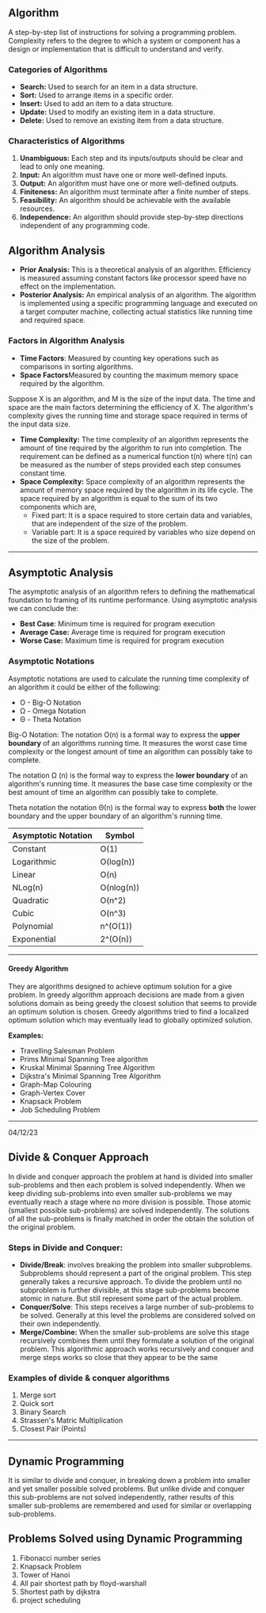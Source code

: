 ## **Algorithm**
A step-by-step list of instructions for solving a programming problem. Complexity refers to the degree to which a system or component has a design or implementation that is difficult to understand and verify.

### **Categories of Algorithms**
- **Search:** Used to search for an item in a data structure.
- **Sort:** Used to arrange items in a specific order.
- **Insert:** Used to add an item to a data structure.
- **Update:** Used to modify an existing item in a data structure.
- **Delete:** Used to remove an existing item from a data structure.

### **Characteristics of Algorithms**
1. **Unambiguous:** Each step and its inputs/outputs should be clear and lead to only one meaning.
2. **Input:** An algorithm must have one or more well-defined inputs.
3. **Output:** An algorithm must have one or more well-defined outputs.
4. **Finiteness:** An algorithm must terminate after a finite number of steps.
5. **Feasibility:** An algorithm should be achievable with the available resources.
6. **Independence:** An algorithm should provide step-by-step directions independent of any programming code.

## **Algorithm Analysis**
- **Prior Analysis:** This is a theoretical analysis of an algorithm. Efficiency is measured assuming constant factors like processor speed have no effect on the implementation.
- **Posterior Analysis:** An empirical analysis of an algorithm. The algorithm is implemented using a specific programming language and executed on a target computer machine, collecting actual statistics like running time and required space.

### **Factors in Algorithm Analysis**
- **Time Factors**: Measured by counting key operations such as comparisons in sorting algorithms.
- **Space Factors**Measured by counting the maximum memory space required by the algorithm.

Suppose X is an algorithm, and M is the size of the input data. The time and space are the main factors determining the efficiency of X. The algorithm's complexity gives the running time and storage space required in terms of the input data size.

- **Time Complexity:** The time complexity of an algorithm represents the amount of tine required by the algorithm to run into completion. The requirement can be defined  as a numerical function t(n) where t(n) can be measured as the number of steps provided each step consumes constant time. 
- **Space Complexity:** Space complexity of an algorithm represents the amount of memory space required by the algorithm in its life cycle. The space required by an algorithm is equal to the sum of its two components which are, 
	- Fixed part: It is a space required to store certain data and variables, that are independent of the size of the problem.  
	- Variable part: It is a space required  by variables who size depend on the size of the problem. 

---
## Asymptotic Analysis

The asymptotic analysis of an algorithm refers to defining the mathematical foundation to framing of its runtime performance. Using asymptotic analysis we can conclude  the:
- **Best Case**: Minimum time is required for program execution
- **Average Case:** Average time is required for program execution
- **Worse Case:** Maximum time is required for program execution

### Asymptotic Notations

Asymptotic notations are used to calculate the running time complexity of an algorithm it could be either of the following:
- O  - Big-O Notation
- Ω - Omega Notation
- Θ - Theta Notation

Big-O Notation: The notation O(n) is a formal way to express the **upper boundary** of an algorithms running time. It measures the worst case time complexity or the longest amount of time an algorithm can possibly take to complete. 

The notation Ω (n) is the formal way to express the **lower boundary** of an algorithm's running time. It measures the base case time complexity or the best amount of time an algorithm can possibly take to complete. 

Theta notation the notation Θ(n) is the formal way to express **both** the lower boundary and the upper boundary of an algorithm's running time.  

| Asymptotic Notation | Symbol      |
|---------------------|-------------|
| Constant            | O(1)        |
| Logarithmic         | O(log(n))   |
| Linear              | O(n)        |
| NLog(n)             | O(nlog(n))  |
| Quadratic           | O(n^2)      |
| Cubic               | O(n^3)      |
| Polynomial          | n^(O(1))    |
| Exponential         | 2^(O(n))    |



---
#### Greedy Algorithm
They are algorithms designed to achieve optimum solution for a give problem. In greedy algorithm approach decisions are made from a given solutions domain as being greedy the closest solution that seems to provide an optimum solution is chosen. Greedy algorithms tried to find a localized optimum solution which may eventually lead to globally optimized solution.

**Examples:**

- Travelling Salesman Problem
- Prims Minimal Spanning Tree algorithm
- Kruskal Minimal Spanning Tree Algorithm
- Dijkstra's Minimal Spanning Tree Algorithm
- Graph-Map Colouring
- Graph-Vertex Cover
- Knapsack Problem
- Job Scheduling Problem


---
04/12/23

## Divide & Conquer Approach
In divide and conquer approach the problem at hand is divided into smaller sub-problems and then each problem is solved independently. When we keep dividing sub-problems into even smaller sub-problems we may eventually reach a stage where no more division is possible. Those atomic (smallest possible sub-problems) are solved independently. The solutions of all the sub-problems is finally matched in order the obtain the solution of the original problem. 

### Steps in Divide and Conquer:
- **Divide/Break**: involves breaking the problem into smaller subproblems. Subproblems should represent a part of the original problem. This step generally takes a recursive approach. To divide the problem until no subproblem is further divisible, at this stage sub-problems become atomic in nature. But still represent some part of the actual problem. 
- **Conquer/Solve**: This steps receives a large number of sub-problems to be solved. Generally at this level the problems are considered solved on their own independently. 
- **Merge/Combine:** When the smaller sub-problems are solve this stage recursively combines them until they formulate a solution of the original problem. This algorithmic approach works recursively and conquer and merge steps works so close that they appear to be the same

### Examples  of divide & conquer algorithms
1. Merge sort
2. Quick sort
3. Binary Search
4. Strassen's Matric Multiplication
5. Closest Pair (Points)

---
## Dynamic Programming
It is similar to divide and conquer, in breaking down a problem into smaller and yet smaller possible solved problems. But unlike divide and conquer this sub-problems are not solved independently, rather results of this smaller sub-problems are remembered and used for similar or overlapping sub-problems.  

## Problems Solved using Dynamic Programming
1. Fibonacci number series
2. Knapsack Problem
3. Tower of Hanoi
4. All pair shortest path by floyd-warshall 
5. Shortest path by dijkstra
6. project scheduling
